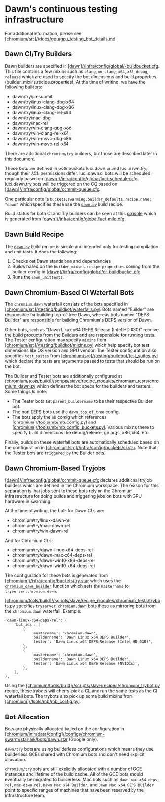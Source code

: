 # Dawn's continuous testing infrastructure

For additional information, please see [[chromium/src]//docs/gpu/gpu_testing_bot_details.md](https://chromium.googlesource.com/chromium/src.git/+/master/docs/gpu/gpu_testing_bot_details.md).

## Dawn CI/Try Builders
Dawn builders are specified in [[dawn]//infra/config/global/-buildbucket.cfg](../infra/config/global/cr-buildbucket.cfg). This file contains a few mixins such as `clang`, `no_clang`, `x64`, `x86`, `debug`, `release` which are used to specify the bot dimensions and build properties (builder_mixins.recipe.properties). At the time of writing, we have the following builders:
  - dawn/try/presubmit
  - dawn/try/linux-clang-dbg-x64
  - dawn/try/linux-clang-dbg-x86
  - dawn/try/linux-clang-rel-x64
  - dawn/try/mac-dbg
  - dawn/try/mac-rel
  - dawn/try/win-clang-dbg-x86
  - dawn/try/win-clang-rel-x64
  - dawn/try/win-msvc-dbg-x86
  - dawn/try/win-msvc-rel-x64

There are additional `chromium/try` builders, but those are described later in this document.

These bots are defined in both buckets luci.dawn.ci and luci.dawn.try, though their ACL permissions differ. luci.dawn.ci bots will be scheduled regularly based on [[dawn]//infra/config/global/luci-scheduler.cfg](../infra/config/global/luci-scheduler.cfg). luci.dawn.try bots will be triggered on the CQ based on [[dawn]//infra/config/global/commit-queue.cfg](../infra/config/global/commit-queue.cfg).

One particular note is `buckets.swarming.builder_defaults.recipe.name: "dawn"` which specifies these use the [`dawn.py`](https://source.chromium.org/search/?q=file:recipes/dawn.py) build recipe.

Build status for both CI and Try builders can be seen at this [console](https://ci.chromium.org/p/dawn) which is generated from [[dawn]//infra/config/global/luci-milo.cfg](../infra/config/global/luci-milo.cfg).

## Dawn Build Recipe
The [`dawn.py`](https://cs.chromium.org/search/?q=file:recipes/dawn.py) build recipe is simple and intended only for testing compilation and unit tests. It does the following:
  1. Checks out Dawn standalone and dependencies
  2. Builds based on the `builder_mixins.recipe.properties` coming from the builder config in [[dawn]//infra/config/global/cr-buildbucket.cfg](../infra/config/global/cr-buildbucket.cfg).
  3. Runs the `dawn_unittests`.

## Dawn Chromium-Based CI Waterfall Bots
The `chromium.dawn` waterfall consists of the bots specified in [[chromium/src]//testing/buildbot/waterfalls.pyl](https://source.chromium.org/search/?q=file:waterfalls.pyl%20chromium.dawn). Bots named "Builder" are responsible for building top-of-tree Dawn, whereas bots named "DEPS Builder" are responsible for building Chromium's DEPS version of Dawn.

Other bots, such as "Dawn Linux x64 DEPS Release (Intel HD 630)" receive the build products from the Builders and are responsible for running tests. The Tester configuration may specify `mixins` from [[chromium/src]//testing/buildbot/mixins.pyl](https://source.chromium.org/search/?q=file:buildbot/mixins.pyl) which help specify bot test dimensions like OS version and GPU vendor. The Tester configuration also specifies `test_suites` from [[chromium/src]//testing/buildbot/test_suites.pyl](https://source.chromium.org/search/?q=file:buildbot/test_suites.pyl%20dawn_end2end_tests) which declare the tests are arguments passed to tests that should be run on the bot.

The Builder and Tester bots are additionally configured at [[chromium/tools/build]//scripts/slave/recipe_modules/chromium_tests/chromium_dawn.py](https://source.chromium.org/search?q=file:chromium_dawn.py) which defines the bot specs for the builders and testers. Some things to note:
 - The Tester bots set `parent_buildername` to be their respective Builder bot.
 - The non DEPS bots use the `dawn_top_of_tree` config.
 - The bots apply the `mb` config which references [[chromium]//tools/mb/mb_config.pyl](https://source.chromium.org/search?q=file:mb_config.pyl%20%22Dawn%20Linux%20x64%20Builder%22) and [[chromium]//tools/mb/mb_config_buckets.pyl](https://source.chromium.org/search?q=file:mb_config_buckets.pyl%20%22Dawn%20Linux%20x64%20Builder%22). Various mixins there to specify build dimensions like debug/release, gn args, x86, x64, etc.

Finally, builds on these waterfall bots are automatically scheduled based on the configuration in [[chromium/src]//infra/config/buckets/ci.star](https://source.chromium.org/search?q=file:ci.star%20%22Dawn%20Linux%20x64%20Builder%22). Note that the Tester bots are `triggered_by` the Builder bots.

## Dawn Chromium-Based Tryjobs
[[dawn]//infra/config/global/commit-queue.cfg](../infra/config/global/commit-queue.cfg) declares additional tryjob builders which are defined in the Chromium workspace. The reason for this separation is that jobs sent to these bots rely on the Chromium infrastructure for doing builds and triggering jobs on bots with GPU hardware in swarming.

At the time of writing, the bots for Dawn CLs are:
  - chromium/try/linux-dawn-rel
  - chromium/try/mac-dawn-rel
  - chromium/try/win-dawn-rel

And for Chromium CLs:
  - chromium/try/dawn-linux-x64-deps-rel
  - chromium/try/dawn-mac-x64-deps-rel
  - chromium/try/dawn-win10-x86-deps-rel
  - chromium/try/dawn-win10-x64-deps-rel

 The configuration for these bots is generated from [[chromium]//infra/config/buckets/try.star](https://source.chromium.org/search/?q=file:try.star%20linux-dawn-rel) which uses the [`chromium_dawn_builder`](https://source.chromium.org/search/?q=%22def%20chromium_dawn_builder%22) function which sets the `mastername` to `tryserver.chromium.dawn`.

[[chromium/tools/build]//scripts/slave/recipe_modules/chromium_tests/trybots.py](https://source.chromium.org/search/?q=file:trybots.py%20tryserver.chromium.dawn) specifies `tryserver.chromium.dawn` bots these as mirroring bots from the `chromium.dawn` waterfall. Example:
```
'dawn-linux-x64-deps-rel': {
    'bot_ids': [
        {
            'mastername': 'chromium.dawn',
            'buildername': 'Dawn Linux x64 DEPS Builder',
            'tester': 'Dawn Linux x64 DEPS Release (Intel HD 630)',
        },
        {
            'mastername': 'chromium.dawn',
            'buildername': 'Dawn Linux x64 DEPS Builder',
            'tester': 'Dawn Linux x64 DEPS Release (NVIDIA)',
        },
    ],
},
```

Using the [[chromium/tools/build]//scripts/slave/recipes/chromium_trybot.py](https://source.chromium.org/search/?q=file:chromium_trybot.py) recipe, these trybots will cherry-pick a CL and run the same tests as the CI waterfall bots. The trybots also pick up some build mixins from [[chromium]//tools/mb/mb_config.pyl](https://source.chromium.org/search?q=file:mb_config.pyl%20dawn-linux-x64-deps-rel).

## Bot Allocation

Bots are physically allocated based on the configuration in [[chromium/infradata/config]//configs/chromium-swarm/starlark/bots/dawn.star](https://chrome-internal.googlesource.com/infradata/config/+/refs/heads/master/configs/chromium-swarm/starlark/bots/dawn.star) (Google only).

`dawn/try` bots are using builderless configurations which means they use builderless GCEs shared with Chromium bots and don't need explicit allocation.

`chromium/try` bots are still explicitly allocated with a number of GCE instances and lifetime of the build cache. All of the GCE bots should eventually be migrated to builderless. Mac bots such as `dawn-mac-x64-deps-rel`, `mac-dawn-rel`, `Dawn Mac x64 Builder`, and `Dawn Mac x64 DEPS Builder` point to specific ranges of machines that have been reserved by the infrastructure team.
